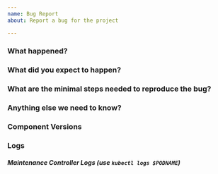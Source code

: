 ```yaml
---
name: Bug Report
about: Report a bug for the project

---
```

<!-- Please use this template while reporting a bug and provide as much relevant info as possible. Doing so give us the best chance to find a prompt resolution to your issue -->

### What happened?

### What did you expect to happen?

### What are the minimal steps needed to reproduce the bug?

### Anything else we need to know?

### Component Versions

### Logs
##### Maintenance Controller Logs (use `kubectl logs $PODNAME`)

